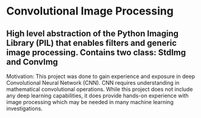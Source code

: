 # Convolutional Image Processing

High level abstraction of the Python Imaging Library (PIL) that enables filters and generic image processing.
Contains two class: StdImg and ConvImg
------------------------------------------------------------------------------------------------------------------------

Motivation:
This project was done to gain experience and exposure in deep Convolutional Neural Network (CNN). CNN requires understanding
in mathematical convolutional operations. While this project does not include any deep learning capabilities, it does provide
hands-on experience with image processing which may be needed in many machine learning investigations.
